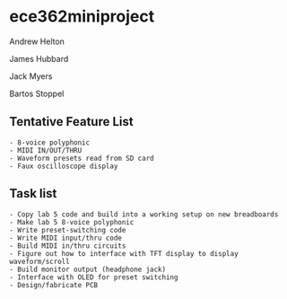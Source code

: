 # ece362miniproject
Andrew Helton

James Hubbard

Jack Myers

Bartos Stoppel

## Tentative Feature List
    - 8-voice polyphonic
	- MIDI IN/OUT/THRU
	- Waveform presets read from SD card
	- Faux oscilloscope display

## Task list
    - Copy lab 5 code and build into a working setup on new breadboards
	- Make lab 5 8-voice polyphonic
	- Write preset-switching code
    - Write MIDI input/thru code
	- Build MIDI in/thru circuits
	- Figure out how to interface with TFT display to display waveform/scroll
	- Build monitor output (headphone jack)
	- Interface with OLED for preset switching
	- Design/fabricate PCB
